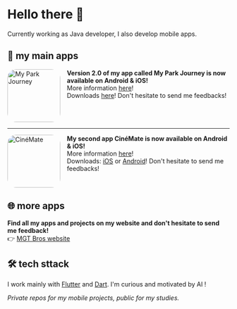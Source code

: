 # Hello there 👋

Currently working as Java developer, I also develop mobile apps.

## 📱 my main apps

<img src="https://mgt-bros.com/myparkjourney/icon.png" alt="My Park Journey" width="120" align="left" style="border-radius: 20px; margin-right: 15px;"/>

**Version 2.0 of my app called My Park Journey is now available on Android & iOS!**  
More information [here](https://mgt-bros.com/myparkjourney)!  
Downloads [here](https://mgt-bros.com/myparkjourney/downloads/)! Don't hesitate to send me feedbacks!

<br clear="left"/>

---

<img src="https://mgt-bros.com/cinemate/icon.png" alt="CinéMate" width="120" align="left" style="border-radius: 20px; margin-right: 15px;"/>

**My second app CinéMate is now available on Android & iOS!**  
More information [here](https://mgt-bros.com/cinemate)!  
Downloads: [iOS](https://apps.apple.com/us/app/cinémate/id6502531851) or [Android](https://play.google.com/store/apps/details?id=com.mgtbros.movie_partners)! Don't hesitate to send me feedbacks!

<br clear="left"/>

## 🌐 more apps

**Find all my apps and projects on my website and don't hesitate to send me feedback!**  
👉 [MGT Bros website](https://mgt-bros.com)

## 🛠️ tech sttack

I work mainly with [Flutter](https://flutter.dev/) and [Dart](https://dart.dev/).
I'm curious and motivated by AI !

*Private repos for my mobile projects, public for my studies.*
